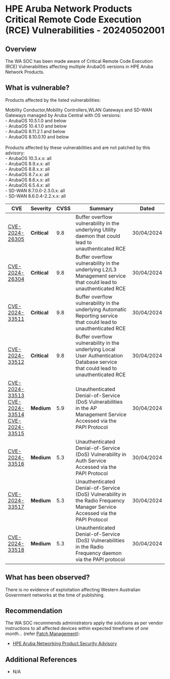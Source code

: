 # HPE Aruba Network Products Critical Remote Code Execution (RCE) Vulnerabilities - 20240502001

## Overview

The WA SOC has been made aware of Critical Remote Code Execution (RCE) Vulnerabilities affecting multiple ArubaOS versions in HPE Aruba Network Products.

## What is vulnerable?

Products affected by the listed vulnerabilities:

Mobility Conductor,Mobility Controllers,WLAN Gateways and SD-WAN Gateways managed by Aruba Central with OS versions: <br> - ArubaOS 10.5.1.0 and below <br> - ArubaOS 10.4.1.0 and below <br> - ArubaOS 8.11.2.1 and below <br> - ArubaOS 8.10.0.10 and below <br> <br>
Products affected by these vulnerabilities and are not patched by this advisory: <br>  - ArubaOS 10.3.x.x:          all <br> - ArubaOS 8.9.x.x:           all <br> - ArubaOS 8.8.x.x:           all <br> - ArubaOS 8.7.x.x:           all <br> - ArubaOS 8.6.x.x:           all <br> - ArubaOS 6.5.4.x:           all <br> - SD-WAN 8.7.0.0-2.3.0.x:    all <br> - SD-WAN 8.6.0.4-2.2.x.x:    all

| CVE                                                                                                                                                                                                             | Severity     | CVSS | Summary                                                                                                                           | Dated      |
| --------------------------------------------------------------------------------------------------------------------------------------------------------------------------------------------------------------- | ------------ | ---- | --------------------------------------------------------------------------------------------------------------------------------- | ---------- |
| [CVE-2024-26305](https://nvd.nist.gov/vuln/detail/CVE-2024-26305)                                                                                                                                               | **Critical** | 9.8  | Buffer overflow vulnerability in the underlying Utility daemon that could lead to unauthenticated RCE                             | 30/04/2024 |
| [CVE-2024-26304](https://nvd.nist.gov/vuln/detail/CVE-2024-26304)                                                                                                                                               | **Critical** | 9.8  | Buffer overflow vulnerability in the underlying L2/L3 Management service that could lead to unauthenticated RCE                   | 30/04/2024 |
| [CVE-2024-33511](https://nvd.nist.gov/vuln/detail/CVE-2024-33511)                                                                                                                                               | **Critical** | 9.8  | Buffer overflow vulnerability in the underlying Automatic Reporting service that could lead to unauthenticated RCE                | 30/04/2024 |
| [CVE-2024-33512](https://nvd.nist.gov/vuln/detail/CVE-2024-33512)                                                                                                                                               | **Critical** | 9.8  | Buffer overflow vulnerability in the underlying Local User Authentication Database service that could lead to unauthenticated RCE | 30/04/2024 |
| [CVE-2024-33513](https://nvd.nist.gov/vuln/detail/CVE-2024-33513) <br> [CVE-2024-33514](https://nvd.nist.gov/vuln/detail/CVE-2024-33514) <br> [CVE-2024-33515](https://nvd.nist.gov/vuln/detail/CVE-2024-33515) | **Medium**   | 5.9  | Unauthenticated Denial-of-Service (DoS Vulnerabilities in the AP Management Service Accessed via the PAPI Protocol                | 30/04/2024 |
| [CVE-2024-33516](https://nvd.nist.gov/vuln/detail/CVE-2024-33516)                                                                                                                                               | **Medium**   | 5.3  | Unauthenticated Denial-of-Service (DoS) Vulnerability in Auth Service Accessed via the PAPI Protocol                              | 30/04/2024 |
| [CVE-2024-33517](https://nvd.nist.gov/vuln/detail/CVE-2024-33517)                                                                                                                                               | **Medium**   | 5.3  | Unauthenticated Denial-of-Service (DoS) Vulnerability in the Radio Frequency Manager Service Accessed via the PAPI Protocol       | 30/04/2024 |
| [CVE-2024-33518](https://nvd.nist.gov/vuln/detail/CVE-2024-33518)                                                                                                                                               | **Medium**   | 5.3  | Unauthenticated Denial-of-Service (DoS) Vulnerabilities in the Radio Frequency daemon via the PAPI protocol                       | 30/04/2024 |

## What has been observed?

There is no evidence of exploitation affecting Western Australian Government networks at the time of publishing.

## Recommendation

The WA SOC recommends administrators apply the solutions as per vendor instructions to all affected devices within expected timeframe of *one month...* (refer [Patch Management](../guidelines/patch-management.md)):

- [HPE Aruba Networking Product Security Advisory](https://www.arubanetworks.com/assets/alert/ARUBA-PSA-2024-004.txt)

## Additional References

- N/A
